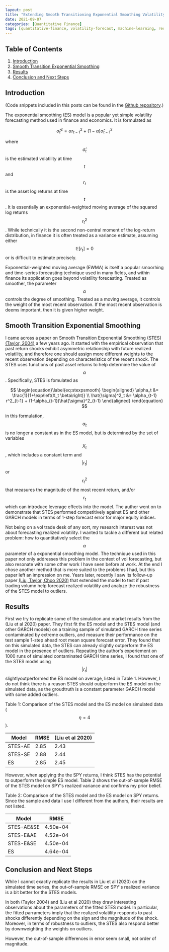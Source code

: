```yaml
---
layout: post
title: "Extending Smooth Transitioning Exponential Smoothing Volatility Forecasts (Part 1 - Baseline Model)"
date: 2021-09-07
categories: [Quantitative Finance]
tags: [quantitative-finance, volatility-forecast, machine-learning, research]
---
```


<script type="text/javascript" src="https://cdn.mathjax.org/mathjax/latest/MathJax.js?config=default"></script>

## Table of Contents

1. [Introduction](#introduction)
2. [Smooth Transition Exponential Smoothing](#smooth-transition-exponential-smoothing)
3. [Results](#results)
4. [Conclusion and Next Steps](#conclusion-and-next-steps)

## Introduction

(Code snippets included in this posts can be found in the [Github repository](https://github.com/steveya/volatility-forecast/notebook/random_forest_ewma.ipynb).)

The exponential smoothing (ES) model is a popular yet simple volatility forecasting method used in finance and economics. It is formulated as

$$
\begin{equation}\label{eq:expsmooth}
    \hat{\sigma}^2_t = \alpha r^2_{t-1} + (1-\alpha)\hat{\sigma}^2_{t-1}
\end{equation}
$$

where $$\hat{\sigma}_t$$ is the estimated volatility at time $$t$$ and $$r_t$$ is the asset log returns at time $$t$$. It is essentially an exponential-weighted moving average of the squared log returns $$r_t^2$$. While technically it is the second non-central moment of the log-return distribution, in finance it is often treated as a variance estimate, assuming either $$\mathbb{E}\left[r_t\right] = 0$$ or is difficult to estimate precisely.

Exponential-weighted moving average (EWMA) is itself a popular smoorhing and time-series forecasting technique used in many fields, and within finance its application goes beyond volatility forecasting. Treated as smoother, the parameter $$\alpha$$ controls the degree of smoothing. Treated as a moving average, it controls the weight of the most recent observation. If the most recent observation is deems important, then it is given higher weight.

## Smooth Transition Exponential Smoothing
I came across a paper on Smooth Transition Exponential Smoothing (STES) [(Taylor, 2004)](https://doi.org/10.1016/j.ijforecast.2003.09.010) a few years ago. It started with the empirical observation that past return shocks exhibit asymmetric relationship with future realized volatility, and therefore one should assign more different weights to the recent observation depending on characteristics of the recent shock. The STES uses functions of past asset returns to help determine the value of $$\alpha$$. Specifically, STES is fomulated as 

$$
\begin{equation}\label{eq:stexpsmooth}
    \begin{aligned}
        \alpha_t &= \frac{1}{1+\exp\left(X_t \beta\right)} \\
        \hat{\sigma}^2_t &= \alpha_{t-1} r^2_{t-1} + (1-\alpha_{t-1})\hat{\sigma}^2_{t-1}
    \end{aligned}
\end{equation}
$$

in this formulation, $$\alpha_t$$ is no longer a constant as in the ES model, but is determined by the set of variables $$X_t$$, which includes a constant term and $$\lvert r_t \rvert$$ or $$r_t^2$$ that measures the magnitude of the most recent return, and/or $$r_t$$ which can introduce leverage effects into the model. The auther went on to demonstrate that STES performed competitively against ES and other GARCH models in terms of 1-step forecast error for major equity indices.

Not being on a vol trade desk of any sort, my research interest was not about forecasting realized volatility. I wanted to tackle a different but related problem: how to quantitatively select the $$\alpha$$ parameter of a exponential smoothing model. The technique used in this paper not only addresses this problem in the context of vol forecasting, but also resonate with some other work I have seen before at work. At the end I chose another method that is more suited to the problems I had, but this paper left an impression on me. Years later, recently I saw its follow-up paper [(Liu, Taylor, Choo 2020)](https://doi.org/10.1016/j.econmod.2020.02.021) that extended the model to test if past trading volumn help forecast realized volatility and analyze the robustness of the STES model to outliers.

## Results
First we try to replicate some of the simulation and market results from the (Liu et al 2020) paper. They first fit the ES model and the STES model (and other GARCH models) on a training sample of simulated GARCH time series contaminated by extreme outliers, and measure their performance on the test sample 1-step ahead root mean square forecast error. They found that on this simulated data, the STES can already slightly outperform the ES model in the presence of outliers. Repeating the author's experiement on 1000 runs of simulated contaminated GARCH time series, I found that one of the STES model using $$\lvert r_t \rvert$$ slightlyoutperformed the ES model on average, listed in Table 1. However, I do not think there is a reason STES should outperform the ES model on the simulated data, as the groudtruth is a constant parameter GARCH model with some added outliers. 

Table 1: Comparison of the STES model and the ES model on simulated data ($$\eta = 4$$).

| Model | RMSE | (Liu et al 2020) |
| --- | --- | --- |
| STES-AE | 2.85 | 2.43 |
| STES-SE | 2.88 | 2.44 |
| ES      | 2.85 | 2.45 |

However, when applying the the SPY returns, I think STES has the potential to outperform the simple ES model. Table 2 shows the out-of-sample RMSE of the STES model on SPY's realized variance and confirms my prior belief.

Table 2: Comparison of the STES model and the ES model on SPY returns. Since the sample and data I use I different from the authors, their results are not listed.

| Model | RMSE |
| --- | --- |
| STES-AE&SE | 4.50e-04 |
| STES-E&AE | 4.52e-04 |
| STES-E&SE | 4.50e-04 |
| ES        | 4.64e-04 |

## Conclusion and Next Steps
While I cannot exactly replicate the results in Liu et al (2020) on the simulated time series, the out-of-sample RMSE on SPY's realized variance is a bit better for the STES models. 

In both (Taylor 2004) and (Liu et al 2020) they draw interesting observations about the parameters of the fitted STES model. In particular, the fitted parrameters imply that the realized volatility responds to past shocks differently depending on the sign and the magnitude of the shock. Moreover, in terms of robustness to outliers, the STES also respond better by downweighting the weights on outliers. 

However, the out-of-sample differences in error seem small, not order of magnitude.